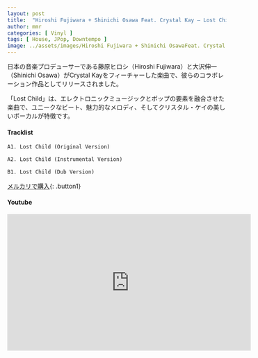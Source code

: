 ```yaml
---
layout: post
title:  "Hiroshi Fujiwara + Shinichi Osawa Feat. Crystal Kay – Lost Child"
author: mmr
categories: [ Vinyl ]
tags: [ House, JPop, Downtempo ]
image: ../assets/images/Hiroshi Fujiwara + Shinichi OsawaFeat. Crystal Kay – Lost Child.jpg
---
```


日本の音楽プロデューサーである藤原ヒロシ（Hiroshi Fujiwara）と大沢伸一（Shinichi Osawa）がCrystal Kayをフィーチャーした楽曲で、彼らのコラボレーション作品としてリリースされました。

「Lost Child」は、エレクトロニックミュージックとポップの要素を融合させた楽曲で、ユニークなビート、魅力的なメロディ、そしてクリスタル・ケイの美しいボーカルが特徴です。

#### Tracklist
```md
A1. Lost Child (Original Version)

A2. Lost Child (Instrumental Version)

B1. Lost Child (Dub Version)
```

[メルカリで購入](https://jp.mercari.com/item/m23583958254?afid=6142608987){: .button1}

#### Youtube
<iframe width="560" height="315" src="https://www.youtube.com/embed/R09-0RekivI?si=IvJl8q2N3BxjY11d" title="YouTube video player" frameborder="0" allow="accelerometer; autoplay; clipboard-write; encrypted-media; gyroscope; picture-in-picture; web-share" referrerpolicy="strict-origin-when-cross-origin" allowfullscreen></iframe>